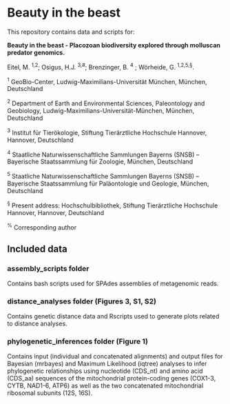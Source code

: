 # Beauty in the beast

This repository contains data and scripts for:

**Beauty in the beast - Placozoan biodiversity explored through molluscan predator genomics.**

Eitel, M. <sup>1,2</sup>; Osigus, H.J. <sup>3,#</sup>; Brenzinger, B. <sup>4</sup> ; Wörheide, G. <sup>1,2,5,§</sup>.

<sup>1</sup> GeoBio-Center, Ludwig-Maximilians-Universität München, München, Deutschland

<sup>2</sup> Department of Earth and Environmental Sciences, Paleontology and Geobiology, Ludwig-Maximilians-Universität-München, München, Deutschland

<sup>3</sup> Institut für Tierökologie, Stiftung Tierärztliche Hochschule Hannover, Hannover, Deutschland

<sup>4</sup> Staatliche Naturwissenschaftliche Sammlungen Bayerns (SNSB) – Bayerische Staatssammlung für Zoologie, München, Deutschland

<sup>5</sup> Staatliche Naturwissenschaftliche Sammlungen Bayerns (SNSB) – Bayerische Staatssammlung für
Paläontologie und Geologie, München, Deutschland

<sup>§</sup> Present address: Hochschulbibliothek, Stiftung Tierärztliche Hochschule Hannover, Hannover, Deutschland

<sup>%</sup> Corresponding author



## Included data ##



### assembly_scripts folder ### 

Contains bash scripts used for SPAdes assemblies of metagenomic reads.



### distance_analyses folder (Figures 3, S1, S2) ### 

Contains genetic distance data and Rscripts used to generate plots related to distance analyses.



### phylogenetic_inferences folder (Figure 1) ### 

Contains input (individual and concatenated alignments) and output files for Bayesian (mrbayes) and Maximum Likelihood (iqtree) analyses to infer phylogenetic relationships using nucleotide (CDS_nt) and amino acid (CDS_aa) sequences of the mitochondrial protein-coding genes (COX1-3, CYTB, NAD1-6, ATP6) as well as the two concatenated mitochondrial ribosomal subunits (12S, 16S).
